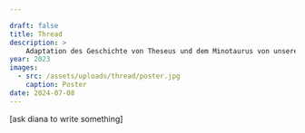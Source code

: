 ```yaml
---

draft: false
title: Thread
description: >
    Adaptation des Geschichte von Theseus und dem Minotaurus von unserer Regisseurin Diana selbst geschrieben.
year: 2023
images:
  - src: /assets/uploads/thread/poster.jpg
    caption: Poster
date: 2024-07-08
---
```

[ask diana to write something]